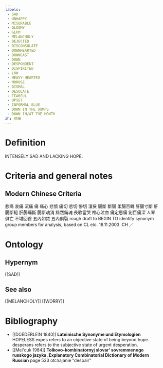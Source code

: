 ```yaml
---
labels: 
 - SAD
 - UNHAPPY
 - MISERABLE
 - GLOOMY
 - GLUM
 - MELANCHOLY
 - DEJECTED
 - DISCONSOLATE
 - DOWNHEARTED
 - DOWNCAST
 - DOWN
 - DESPONDENT
 - DISPIRITED
 - LOW
 - HEAVY-HEARTED
 - MOROSE
 - DISMAL
 - DESOLATE
 - TEARFUL
 - UPSET
 - INFORMAL BLUE
 - DOWN IN THE DUMPS
 - DOWN IN/AT THE MOUTH
zh: 悲痛
---
```


# Definition
INTENSELY SAD AND LACKING HOPE.
# Criteria and general notes
## Modern Chinese Criteria
悲痛
哀痛
沉痛
痛
痛心
悲憤
痛切
悲切
慘切
淒戾
腸斷
斷腸
柔腸百轉
肝腸寸斷
肝腸斷絕
肝腸痛斷
腸斷魂消
黯然銷魂
長歌當哭
椎心泣血
痛定思痛
創巨痛深
人琴俱亡
不堪回首
五內如焚
五內俱裂
rough draft to BEGIN TO identify synonym group members for analysis, based on CL etc. 18.11.2003. CH ／
# Ontology

## Hypernym
[[SAD]]
## See also
[[MELANCHOLY]]
[[WORRY]]
# Bibliography
- [[DOEDERLEIN 1840]]
**Lateinische Synonyme und Etymologien** 
HOPELESS
expes refers to an objective state of being beyond hope.
desperans refers to the subjective state of urgent desperation.
- [[Mel'cuk 1984]]
**Tolkovo-kombinatornyj slovar' sovremmenogo russkogo jazyka. Explanatory Combinatorial Dictionary of Modern Russian** page 533
otchajanie "despair"